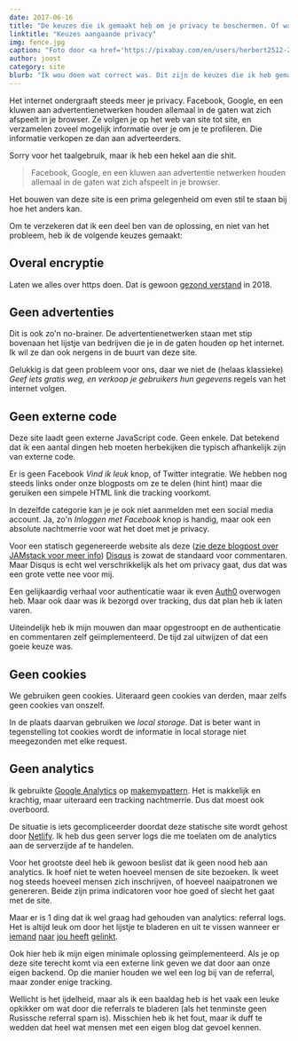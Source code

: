 ```yaml
---
date: 2017-06-16
title: "De keuzes die ik gemaakt heb om je privacy te beschermen. Of waarom je geen cookies krijgt."
linktitle: "Keuzes aangaande privacy"
img: fence.jpg
caption: "Foto door <a href='https://pixabay.com/en/users/herbert2512-2929941/' target='_BLANK' rel='nofollow'>Herbert</a>"
author: joost
category: site
blurb: "Ik wou doen wat correct was. Dit zijn de keuzes die ik heb gemaakt."
---
```

Het internet ondergraaft steeds meer je privacy. Facebook, Google, en een kluwen aan advertentienetwerken houden allemaal in de gaten wat zich afspeelt in je browser. Ze volgen je op het web van site tot site, en verzamelen zoveel mogelijk informatie over je om je te profileren. Die informatie verkopen ze dan aan adverteerders.

Sorry voor het taalgebruik, maar ik heb een hekel aan die shit.

> Facebook, Google, en een kluwen aan advertentie netwerken houden allemaal in de gaten wat zich afspeelt in je browser.

Het bouwen van deze site is een prima gelegenheid om even stil te staan bij hoe het anders kan. 

Om te verzekeren dat ik een deel ben van de oplossing, en niet van het probleem, heb ik de volgende keuzes gemaakt:

## Overal encryptie

Laten we alles over https doen. Dat is gewoon [gezond verstand](https://letsencrypt.org/) in 2018. 

## Geen advertenties

Dit is ook zo'n no-brainer. De advertentienetwerken staan met stip bovenaan het lijstje van bedrijven die je in de gaten houden op het internet. Ik wil ze dan ook nergens in de buurt van deze site.

Gelukkig is dat geen probleem voor ons, daar we niet de (helaas klassieke)  _Geef iets gratis weg, en verkoop je gebruikers hun gegevens_ regels van het internet volgen.

## Geen externe code

Deze site laadt geen externe JavaScript code. Geen enkele. Dat betekend dat ik een aantal dingen heb moeten herbekijken die typisch afhankelijk zijn van externe code.

Er is geen Facebook _Vind ik leuk_ knop, of Twitter integratie. We hebben nog steeds links onder onze blogposts om ze te delen (hint hint) maar die geruiken een simpele HTML link die tracking voorkomt.

In dezelfde categorie kan je je ook niet aanmelden met een social media account. Ja, zo'n _Inloggen met Facebook_ knop is handig, maar ook een absolute nachtmerrie voor wat het doet met je privacy.

Voor een statisch gegenereerde website als deze ([zie deze blogpost over JAMstack voor meer info](/nl/blog/freesewing-goes-jamstack/)) [Disqus](https://disqus.com/) is zowat de standaard voor commentaren. Maar Disqus is echt wel verschrikkelijk als het om privacy gaat, dus dat was een grote vette nee voor mij.

Een gelijkaardig verhaal voor authenticatie waar ik even [Auth0](https://auth0.com/) overwogen heb. Maar ook daar was ik bezorgd over tracking, dus dat plan heb ik laten varen.

Uiteindelijk heb ik mijn mouwen dan maar opgestroopt en de authenticatie en commentaren zelf geïmplementeerd. De tijd zal uitwijzen of dat een goeie keuze was.

## Geen cookies
We gebruiken geen cookies. Uiteraard geen cookies van derden, maar zelfs geen cookies van onszelf.

In de plaats daarvan gebruiken we _local storage_. Dat is beter want in tegenstelling tot cookies wordt de informatie in local storage niet meegezonden met elke request.

## Geen analytics
Ik gebruikte [Google Analytics](https://analytics.google.com/) op [makemypattern](https://makemypattern.com/). Het is makkelijk en krachtig, maar uiteraard een tracking nachtmerrie. Dus dat moest ook overboord.

De situatie is iets gecompliceerder doordat deze statische site wordt gehost door [Netlify](https://www.netlify.com/). Ik heb dus geen server logs die me toelaten om de analytics aan de serverzijde af te handelen.

Voor het grootste deel heb ik gewoon beslist dat ik geen nood heb aan analytics. 
Ik hoef niet te weten hoeveel mensen de site bezoeken. Ik weet nog steeds hoeveel mensen zich inschrijven, of hoeveel naaipatronen we genereren. Beide zijn prima indicatoren voor hoe goed of slecht het gaat met de site.

Maar er is 1 ding dat ik wel graag had gehouden van analytics: referral logs. 
Het is altijd leuk om door het lijstje te bladeren en uit te vissen wanneer er
[iemand](https://www.reddit.com/r/freepatterns/comments/4zh5nr/is_there_software_to_generate_sewing_patterns/) 
[naar](http://www.makery.uk/2016/08/the-refashioners-2016-joost/) 
[jou heeft](https://closetcasepatterns.com/week-sewing-blogs-vol-98/)
[gelinkt](https://opensource.com/life/16/11/free-open-sewing-patterns). 

Ook hier heb ik mijn eigen minimale oplossing geïmplementeerd. Als je op deze site terecht komt via een externe link geven we dat door aan onze eigen backend. Op die manier houden we wel een log bij van de referral, maar zonder enige tracking.

Wellicht is het ijdelheid, maar als ik een baaldag heb is het vaak een leuke opkikker om wat door die referrals te bladeren (als het tenminste geen Rusissche referral spam is). Misschien heb ik het fout, maar ik duff te wedden dat heel wat mensen met een eigen blog dat gevoel kennen.
